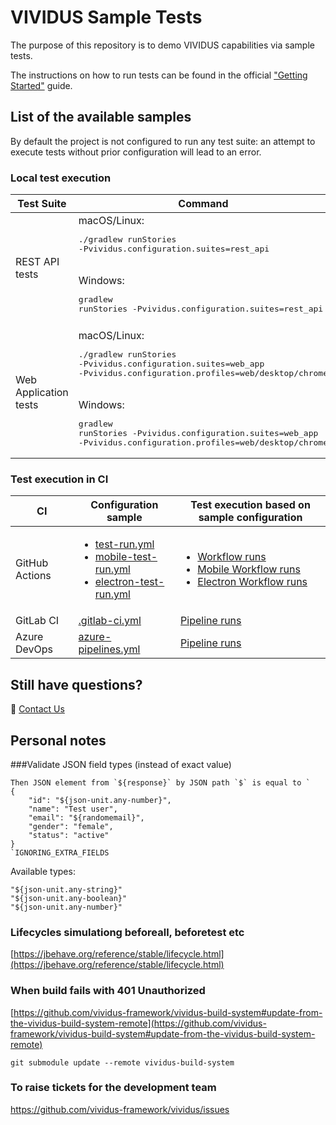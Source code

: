 # VIVIDUS Sample Tests

The purpose of this repository is to demo VIVIDUS capabilities via sample tests.

The instructions on how to run tests can be found in the official ["Getting Started"](https://docs.vividus.dev/vividus/latest/getting-started.html) guide.

## List of the available samples

By default the project is not configured to run any test suite: an attempt to execute tests without prior configuration will lead to an error.

### Local test execution
| Test Suite            | Command |
|-----------------------|---------|
| REST API tests        | macOS/Linux:<br/><pre>./gradlew runStories -Pvividus.configuration.suites=rest_api</pre><br/>Windows:<br/><pre>gradlew runStories -Pvividus.configuration.suites=rest_api</pre> |
||
| Web Application tests | macOS/Linux:<br/><pre>./gradlew runStories -Pvividus.configuration.suites=web_app -Pvividus.configuration.profiles=web/desktop/chrome</pre><br/>Windows:<br/><pre>gradlew runStories -Pvividus.configuration.suites=web_app -Pvividus.configuration.profiles=web/desktop/chrome</pre> |

### Test execution in CI

|CI            |Configuration sample                                                                                              |Test execution based on sample configuration                                                             |
|--------------|------------------------------------------------------------------------------------------------------------------|---------------------------------------------------------------------------------------------------------|
|GitHub Actions|<ul><li>[test-run.yml](https://github.com/vividus-framework/vividus-sample-tests/blob/main/.github/workflows/test-run.yml)</li> <li>[mobile-test-run.yml](https://github.com/vividus-framework/vividus-sample-tests/blob/main/.github/workflows/mobile-test-run.yml)</li> <li>[electron-test-run.yml](https://github.com/vividus-framework/vividus-sample-tests/blob/main/.github/workflows/mobile-test-run.yml)</li></ul>|<ul><li>[Workflow runs](https://github.com/vividus-framework/vividus-sample-tests/actions/workflows/test-run.yml)</li> <li>[Mobile Workflow runs](https://github.com/vividus-framework/vividus-sample-tests/actions/workflows/mobile-test-run.yml)</li> <li>[Electron Workflow runs](https://github.com/vividus-framework/vividus-sample-tests/actions/workflows/electron-tests.yml)</li></ul>|
|GitLab CI     |[.gitlab-ci.yml](https://github.com/vividus-framework/vividus-sample-tests/blob/main/.gitlab-ci.yml)              |[Pipeline runs](https://gitlab.com/vividus/vividus-sample-tests/-/pipelines)                             |
| Azure DevOps |[azure-pipelines.yml](https://github.com/vividus-framework/vividus-sample-tests/blob/main/azure-pipelines.yml)|[Pipeline runs](https://dev.azure.com/vividus/vividus-sample-tests/_build)|

## Still have questions?
:postbox: [Contact Us](https://docs.vividus.dev/vividus/latest/index.html#_contract_us)

## Personal notes
###Validate JSON field types (instead of exact value)

```
Then JSON element from `${response}` by JSON path `$` is equal to `
{
    "id": "${json-unit.any-number}",
    "name": "Test user",
    "email": "${randomemail}",
    "gender": "female",
    "status": "active"
}
`IGNORING_EXTRA_FIELDS
```

Available types:

```
"${json-unit.any-string}"
"${json-unit.any-boolean}"
"${json-unit.any-number}"
```
### Lifecycles simulationg beforeall, beforetest etc
[https://jbehave.org/reference/stable/lifecycle.html](https://jbehave.org/reference/stable/lifecycle.html)

### When build fails with 401 Unauthorized
[https://github.com/vividus-framework/vividus-build-system#update-from-the-vividus-build-system-remote](https://github.com/vividus-framework/vividus-build-system#update-from-the-vividus-build-system-remote)

```
git submodule update --remote vividus-build-system
```


### To raise tickets for the development team
https://github.com/vividus-framework/vividus/issues

